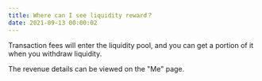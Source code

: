 ```yaml
---
title: Where can I see liquidity reward？
date: 2021-09-13 00:00:02
---
```



Transaction fees will enter the liquidity pool, and you can get a portion of it when you withdraw liquidity.



The revenue details can be viewed on the "Me" page.